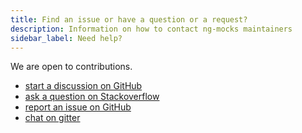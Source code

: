 ```yaml
---
title: Find an issue or have a question or a request?
description: Information on how to contact ng-mocks maintainers
sidebar_label: Need help?
---
```


We are open to contributions.

- [start a discussion on GitHub](https://github.com/help-me-mom/ng-mocks/discussions/new/choose)
- [ask a question on Stackoverflow](https://stackoverflow.com/questions/ask?tags=ng-mocks%20angular%20testing%20mocking)
- [report an issue on GitHub](https://github.com/help-me-mom/ng-mocks/issues)
- [chat on gitter](https://gitter.im/ng-mocks/community)
